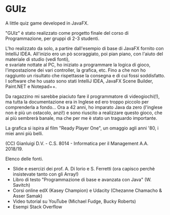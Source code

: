 # GUIz
A little quiz game developed in JavaFX.

"GUIz" è stato realizzato come progetto finale del corso di Programmazione, per gruppi di 2-3 studenti.

L'ho realizzato da solo, a partire dall'esempio di base di JavaFX fornito con IntelliJ IDEA.
All'inizio ero un pò scoraggiato, poi pian piano, con l'aiuto del materiale di studio (vedi fonti),  
e svariate nottate al PC, ho iniziato a programmare la logica di gioco, l'impostazione dei vari controller, 
la grafica, etc. Fino a che non ho raggiunto un risultato che rispettasse la consegna e di cui fossi soddisfatto.
I software che ho usato sono stati IntelliJ IDEA, JavaFX Scene Builder, Paint.NET e Notepad++.

Da ragazzino mi sarebbe piaciuto fare il programmatore di videogiochi(!), ma tutta la 
documentazione era in Inglese ed ero troppo piccolo per comprenderla a fondo...
Ora a 42 anni, ho imparato Java da zero (l'inglese non è più un ostacolo, anzi!) e sono riuscito a 
realizzare questo gioco, che ai più sembrerà banale, ma che per me è stato un traguardo importante.

La grafica si ispira al film "Ready Player One", un omaggio agli anni '80, i miei anni più belli.

(CC) Gianluigi D.V. - C.S. 8014 - Informatica per il Management A.A. 2018/19.



Elenco delle fonti.
- Slide e esercizi dei prof. A. Di Iorio e S. Ferretti (ora capisco perchè insistevate tanto con gli Array!)
- Libro di testo "Programmazione di base e avanzata con Java" (W. Savitch)
- Corsi online edX (Kasey Champion) e Udacity (Chezanne Chamacho & Asser Samak)
- Video tutorial su YouTube (Michael Fudge, Bucky Roberts)
- Esempi Stack Overflow
